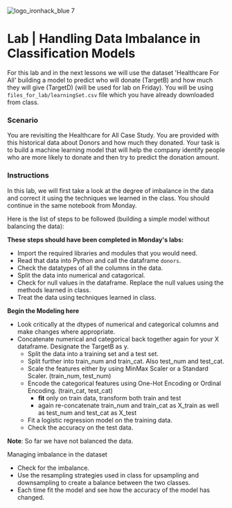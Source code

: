 ![logo_ironhack_blue 7](https://user-images.githubusercontent.com/23629340/40541063-a07a0a8a-601a-11e8-91b5-2f13e4e6b441.png)

# Lab | Handling Data Imbalance in Classification Models

For this lab and in the next lessons we will use the dataset 'Healthcare For All' building a model to predict who will donate (TargetB) and how much they will give (TargetD) (will be used for lab on Friday). You will be using `files_for_lab/learningSet.csv` file which you have already downloaded from class.

### Scenario

You are revisiting the Healthcare for All Case Study. You are provided with this historical data about Donors and how much they donated. Your task is to build a machine learning model that will help the company identify people who are more likely to donate and then try to predict the donation amount.

### Instructions

In this lab, we will first take a look at the degree of imbalance in the data and correct it using the techniques we learned in the class.  You should continue in the same notebook from Monday.

Here is the list of steps to be followed (building a simple model without balancing the data):


**These steps should have been completed in Monday's labs:**
- Import the required libraries and modules that you would need.
- Read that data into Python and call the dataframe `donors`.
- Check the datatypes of all the columns in the data. 
- Split the data into numerical and catagorical.
- Check for null values in the dataframe. Replace the null values using the methods learned in class.
- Treat the data using techniques learned in class.
 

**Begin the Modeling here**
- Look critically at the dtypes of numerical and categorical columns and make changes where appropriate.
- Concatenate numerical and categorical back together again for your X dataframe.  Designate the TargetB as y.
  - Split the data into a training set and a test set.
  - Split further into train_num and train_cat.  Also test_num and test_cat.
  - Scale the features either by using MinMax Scaler or a Standard Scaler. (train_num, test_num)
  - Encode the categorical features using One-Hot Encoding or Ordinal Encoding.  (train_cat, test_cat)
      - **fit** only on train data, transform both train and test
      - again re-concatenate train_num and train_cat as X_train as well as test_num and test_cat as X_test
  - Fit a logistic regression model on the training data.
  - Check the accuracy on the test data.

**Note**: So far we have not balanced the data.

Managing imbalance in the dataset

- Check for the imbalance.
- Use the resampling strategies used in class for upsampling and downsampling to create a balance between the two classes.
- Each time fit the model and see how the accuracy of the model has changed.



